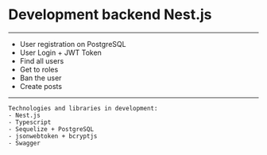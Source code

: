 # Development backend Nest.js

***



* User registration on PostgreSQL
* User Login + JWT Token
* Find all users
* Get to roles
* Ban the user
* Create posts

***


```
Technologies and libraries in development:
- Nest.js
- Typescript
- Sequelize + PostgreSQL
- jsonwebtoken + bcryptjs
- Swagger
```


